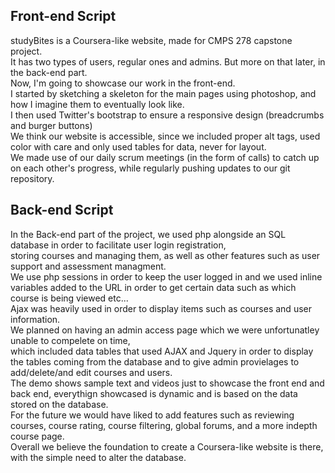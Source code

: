 ## Front-end Script
studyBites is a Coursera-like website, made for CMPS 278 capstone project. <br>
It has two types of users, regular ones and admins. But more on that later, in the back-end part. <br>
Now, I'm going to showcase our work in the front-end. <br>
I started by sketching a skeleton for the main pages using photoshop, and how I imagine them to eventually look like. <br>
I then used Twitter's bootstrap to ensure a responsive design (breadcrumbs and burger buttons) <br>
We think our website is accessible, since we included proper alt tags, used color with care and only used tables for data, never for layout. <br>
We made use of our daily scrum meetings (in the form of calls) to catch up on each other's progress, while regularly pushing updates to our git repository.

## Back-end Script
In the Back-end part of the project, we used php alongside an SQL database in order to facilitate user login registration, <br>
storing courses and managing them, as well as other features such as user support and assessment managment. <br>
We use php sessions in order to keep the user logged in and we used inline variables added to the URL in order to get certain data
such as which course is being viewed etc... <br>
Ajax was heavily used in order to display items such as courses and user information. <br>
We planned on having an admin access page which we were unfortunatley unable to compelete on time, <br>
which included data tables that used AJAX and Jquery in order to display the tables coming from the database and to give admin provielages to add/delete/and edit courses and users. <br>
The demo shows sample text and videos just to showcase the front end and back end, everythign showcased is dynamic and is based on the data stored on the database. <br>
For the future we would have liked to add features such as reviewing courses, course rating, course filtering, global forums, and a more indepth course page. <br>
Overall we believe the foundation to create a Coursera-like website is there, with the simple need to alter the database.

